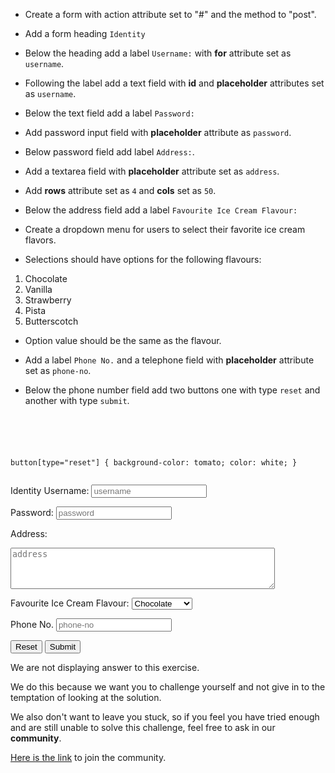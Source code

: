 - Create a form with action attribute
set to "#" and the method to "post".
- Add a form heading `Identity`
- Below the heading add a label `Username:`
with **for** attribute set as `username`.
- Following the label add a text field
with **id** and **placeholder**
attributes set as `username`.

- Below the text field add a label `Password:`
- Add password input field with **placeholder**
attribute as `password`.

- Below password field add label `Address:`.
- Add a textarea field with **placeholder**
attribute set as `address`.
- Add **rows** attribute set as `4`
and
**cols** set as `50`.

- Below the address field add
a label `Favourite Ice Cream Flavour:`
- Create a dropdown menu for users
to select their favorite ice cream flavors.

- Selections should have options for
the following flavours:
 1. Chocolate
 2. Vanilla
 3. Strawberry
 4. Pista
 5. Butterscotch
- Option value should be the same
as the flavour.

- Add a label `Phone No.` and a telephone field
with **placeholder** attribute set as `phone-no`.
- Below the phone number field add two buttons
one with type `reset`
and
another with type `submit`.

<codeblock language="html" type="exercise" testMode="fixedInput" showSolution="false">
<code>
<panel language="html">
<!-- Write code below -->
</panel>
<panel language="css" hidden="true">
form {
  font-family: Lato;
  border-radius: 10px;
  padding: 1rem;
  box-shadow: 0px 0px 4px;
  background-color: snow;
  font-size: 1.2rem;
  display: flex;
  flex-direction: column;
}

form * {
  margin: 0.5rem;
}

button {
  border: none;
  padding: 0.5rem;
  font-size: 1.2rem;
  font-weight: 700;
  box-shadow: 0px 0px 1px black;
  border-radius: 2px;
}

button:hover {
  box-shadow: 2px 2px lightgray;
}

button[type="submit"] {
  background-color: royalblue;
  color: white;
}

button[type="reset"] {
  background-color: tomato;
  color: white;
}
</panel>
</code>
<solution>
<!-- Write code below -->
<form action="#" method="post">
  <caption>Identity</caption>
  <label for="username">Username:</label>
  <input type="text" id="username" placeholder="username" />

  <label>Password:</label>
  <input type="password" placeholder="password" />

  <label>Address:</label>
  <textarea rows="4" cols="50" placeholder="address"></textarea>

  <label>Favourite Ice Cream Flavour:</label>
  <select>
    <option value="Chocolate">Chocolate</option>
    <option value="Vanilla">Vanilla</option>
    <option value="Strawberry">Strawberry</option>
    <option value="Pista">Pista</option>
    <option value="Butterscotch">Butterscotch</option>
  </select>

  <label>Phone No.</label>
  <input type="tel" placeholder="phone-no" />

  <button type="reset">Reset</button>
  <button type="submit">Submit</button>
</form>
</solution>
</codeblock>

We are not displaying answer to this exercise.

We do this because we want you to challenge yourself
and
not give in to the temptation of looking at the solution.

We also don't want to leave you stuck, so if you feel
you have tried enough and are still unable to solve
this challenge, feel free to ask in our **community**.

[Here is the link](https://bigbinaryacademy.slack.com/join/shared_invite/zt-23dvxwolx-U9LYYbv4ycmODEA1cbNFgA#/shared-invite/email) to join the community.
